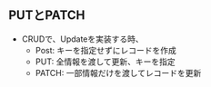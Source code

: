 ## PUTとPATCH

* CRUDで、Updateを実装する時、
  * Post: キーを指定せずにレコードを作成
  * PUT: 全情報を渡して更新、キーを指定
  * PATCH: 一部情報だけを渡してレコードを更新
